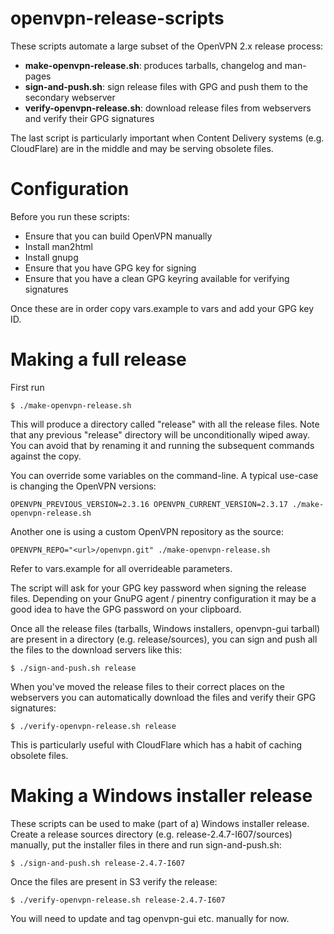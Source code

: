 openvpn-release-scripts
=======================

These scripts automate a large subset of the OpenVPN 2.x release process:

* **make-openvpn-release.sh**: produces tarballs, changelog and man-pages
* **sign-and-push.sh**: sign release files with GPG and push them to the secondary webserver
* **verify-openvpn-release.sh**: download release files from webservers and verify their GPG signatures

The last script is particularly important when Content Delivery systems (e.g.
CloudFlare) are in the middle and may be serving obsolete files.

Configuration
=============

Before you run these scripts:

* Ensure that you can build OpenVPN manually
* Install man2html
* Install gnupg
* Ensure that you have GPG key for signing
* Ensure that you have a clean GPG keyring available for verifying signatures

Once these are in order copy vars.example to vars and add your GPG key ID.

Making a full release
=====================

First run

    $ ./make-openvpn-release.sh

This will produce a directory called "release" with all the release files. Note
that any previous "release" directory will be unconditionally wiped away. You
can avoid that by renaming it and running the subsequent commands against the
copy.

You can override some variables on the command-line. A typical use-case is
changing the OpenVPN versions:

    OPENVPN_PREVIOUS_VERSION=2.3.16 OPENVPN_CURRENT_VERSION=2.3.17 ./make-openvpn-release.sh

Another one is using a custom OpenVPN repository as the source:

    OPENVPN_REPO="<url>/openvpn.git" ./make-openvpn-release.sh

Refer to vars.example for all overrideable parameters.

The script will ask for your GPG key password when signing the release files.
Depending on your GnuPG agent / pinentry configuration it may be a good idea to
have the GPG password on your clipboard.

Once all the release files (tarballs, Windows installers, openvpn-gui tarball)
are present in a directory (e.g. release/sources), you can sign and push all
the files to the download servers like this:

    $ ./sign-and-push.sh release

When you've moved the release files to their correct places on the webservers 
you can automatically download the files and verify their GPG signatures:

    $ ./verify-openvpn-release.sh release

This is particularly useful with CloudFlare which has a habit of caching
obsolete files.

Making a Windows installer release
==================================

These scripts can be used to make (part of a) Windows installer release. Create
a release sources directory (e.g. release-2.4.7-I607/sources) manually, put the
installer files in there and run sign-and-push.sh:

    $ ./sign-and-push.sh release-2.4.7-I607

Once the files are present in S3 verify the release:

    $ ./verify-openvpn-release.sh release-2.4.7-I607

You will need to update and tag openvpn-gui etc. manually for now.
